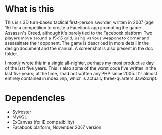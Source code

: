 What is this
============

This is a 3D turn-based tactical first-person sworder, written in 2007 (age 15) for a competition to create a Facebook app promoting the game Assassin's Creed, although it's barely tied to the Facebook platform. Two players move around a 15x15 grid, using various weapons to corner and assassinate their opponent. The game is described in more detail in the design document and the manual. A screenshot is also present in the doc folder.

I mostly wrote this in a single all-nighter, perhaps my most productive day of the last five years. This is also some of the worst code I've written in the last five years; at the time, I had not written any PHP since 2005. It's almost entirely contained in index.php, which is actually three-quarters JavaScript.

Dependencies
============

* Sylvester
* MySQL
* ExCanvas (for IE compatibility)
* Facebook platform, November 2007 version